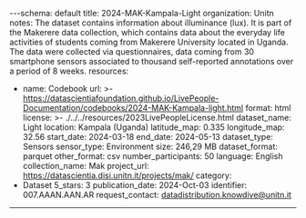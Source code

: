 ---schema: default
title: 2024-MAK-Kampala-Light
organization: Unitn
notes: The dataset contains information about illuminance (lux).  It is part of the
  Makerere data collection, which contains data about the everyday life activities
  of students coming from Makerere University located in Uganda. The data were collected
  via questionnaires, data coming from 30 smartphone sensors associated to thousand
  self-reported annotations over a period of 8 weeks.
resources:
- name: Codebook
  url: >-
    https://datascientiafoundation.github.io/LivePeople-Documentation/codebooks/2024-MAK-Kampala-light.html
  format: html
license: >-
  ./../../resources/2023LivePeopleLicense.html
dataset_name: Light
location: Kampala (Uganda)
latitude_map: 0.335
longitude_map: 32.56
start_date: 2024-03-18
end_date: 2024-05-13
dataset_type: Sensors
sensor_type: Environment
size: 246,29 MB
dataset_format: parquet
other_format: csv
number_participants: 50
language: English
collection_name: Mak
project_url: <a 
  href="https://datascientia.disi.unitn.it/projects/mak/">https://datascientia.disi.unitn.it/projects/mak/</a>
category:
- Dataset
5_stars: 3
publication_date: 2024-Oct-03
identifier: 007.AAAN.AAN.AR
request_contact: datadistribution.knowdive@unitn.it
---
